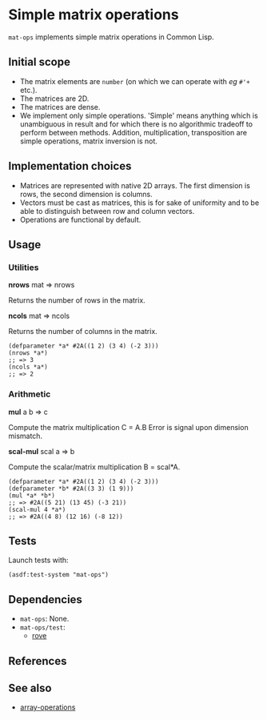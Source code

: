 # Simple matrix operations
`mat-ops` implements simple matrix operations in Common Lisp.

## Initial scope
* The matrix elements are `number` (on which we can operate with *eg* `#'+`
  etc.).
* The matrices are 2D.
* The matrices are dense.
* We implement only simple operations. 'Simple' means anything which is
  unambiguous in result and for which there is no algorithmic tradeoff to
  perform between methods. Addition, multiplication, transposition are
  simple operations, matrix inversion is not.

## Implementation choices
* Matrices are represented with native 2D arrays. The first dimension is rows,
  the second dimension is columns.
* Vectors must be cast as matrices, this is for sake of uniformity and to be
  able to distinguish between row and column vectors.
* Operations are functional by default.

## Usage
### Utilities
**nrows** mat => nrows

Returns the number of rows in the matrix.

**ncols** mat => ncols

Returns the number of columns in the matrix.

```common-lisp
(defparameter *a* #2A((1 2) (3 4) (-2 3)))
(nrows *a*)
;; => 3
(ncols *a*)
;; => 2
```

### Arithmetic
**mul** a b => c

Compute the matrix multiplication C = A.B
Error is signal upon dimension mismatch.

**scal-mul** scal a => b

Compute the scalar/matrix multiplication B = scal\*A.

```common-lisp
(defparameter *a* #2A((1 2) (3 4) (-2 3)))
(defparameter *b* #2A((3 3) (1 9)))
(mul *a* *b*)
;; => #2A((5 21) (13 45) (-3 21))
(scal-mul 4 *a*)
;; => #2A((4 8) (12 16) (-8 12))
```

## Tests
Launch tests with:

```common-lisp
(asdf:test-system "mat-ops")
```

## Dependencies
* `mat-ops`: None.
* `mat-ops/test`:
  * [rove](https://github.com/fukamachi/rove)

## References

## See also
* [array-operations](https://github.com/bendudson/array-operations)
